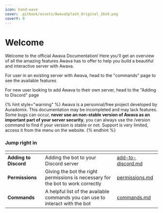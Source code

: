 ```yaml
---
icon: hand-wave
cover: .gitbook/assets/AwavaSplash_Original_16x9.png
coverY: 0
---
```


# Welcome

Welcome to the official Awava Documentation! Here you'll get an overview of all the amazing features Awava has to offer to help you build a beautiful and interactive server with Awava.

For user in an existing server with Awava, head to the "commands" page to see the available features

For new user looking to add Awava to their own server, head to the "Adding to Discord" page

{% hint style="warning" %}
Awava is a personnal/free project developed by Auradomix. This documentation may be incompleted and may lack features. Some bugs can occur, **never use an non-stable version of Awava as an important part of your server security**, you can always use the /version command to find if your version is stable or not. Support is very limited, access it from the menu on the website.
{% endhint %}

### Jump right in

<table data-view="cards"><thead><tr><th></th><th></th><th data-hidden data-card-target data-type="content-ref"></th></tr></thead><tbody><tr><td><strong>Adding to Discord</strong></td><td>Adding the bot to your Discord server</td><td><a href="getting-started/add-to-discord.md">add-to-discord.md</a></td></tr><tr><td><strong>Permissions</strong></td><td>Giving the bot the right permissions is necessary for the bot to work correctly</td><td><a href="getting-started/permissions.md">permissions.md</a></td></tr><tr><td><strong>Commands</strong></td><td>A helpful list of the available commands you can use to interact with the bot</td><td><a href="commands.md">commands.md</a></td></tr></tbody></table>
